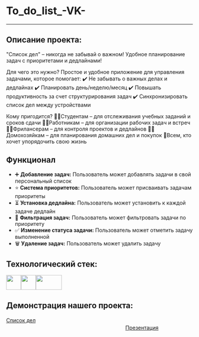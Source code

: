 # To_do_list_-VK-

---

## Описание проекта:
"Список дел" – никогда не забывай о важном! Удобное планирование задач с приоритетами и дедлайнами!

Для чего это нужно?
Простое и удобное приложение для управления задачами, которое помогает:
✔️ Не забывать о важных делах и дедлайнах
✔️ Планировать день/неделю/месяц
✔️ Повышать продуктивность за счет структурирования задач
✔️ Синхронизировать список дел между устройствами

Кому пригодится?
🧑‍🎓Студентам – для отслеживания учебных заданий и сроков сдачи
👩‍💼Работникам – для организации рабочих задач и встреч
👨‍💻Фрилансерам – для контроля проектов и дедлайнов
👩‍🍼Домохозяйкам – для планирования домашних дел и покупок
👤Всем, кто хочет упорядочить свою жизнь
## Функционал
  
* ➕ **Добавление задач:** Пользователь может добавлять задачи в свой персональный список
* ⭐ **Система приоритетов:** Пользователь может присваивать задачам приоритеты
* ⏳ **Установка дедлайна:** Пользователь может установить к каждой задаче дедлайн
* 🔎 **Фильтрация задач:** Пользователь может фильтровать задачи по приоритету
* ✅ **Изменение статуса задачи:** Пользователь может отметить задачу выполненной
* 🗑️ **Удаление задач:** Пользователь может удалить задачу

## Технологический стек:
<img src="https://upload.wikimedia.org/wikipedia/commons/thumb/9/99/Unofficial_JavaScript_logo_2.svg/640px-Unofficial_JavaScript_logo_2.svg.png" width="40" height="40"></a><a href="https://vk.com/"><img src="https://thumb.cloud.mail.ru/weblink/thumb/xw1/TfKk/QGyS93cW7/PNG%20-%20digital/VK%20Logo.png" width="40" height="40"></a><a href="https://nodejs.org/en"><img src="https://avatars.mds.yandex.net/i?id=ad1bf159e807f5c60b7f3dfaec884ea3_l-9221923-images-thumbs&n=13" width="70" height="40"></a>


## Демонстрация нашего проекта:
[Список дел](https://t.me/New_places_fr_bot)ㅤㅤㅤㅤㅤㅤㅤㅤㅤㅤㅤㅤㅤㅤㅤㅤㅤㅤㅤㅤㅤㅤㅤㅤㅤㅤㅤㅤㅤㅤㅤㅤㅤㅤㅤㅤㅤㅤㅤㅤㅤㅤㅤㅤㅤㅤㅤㅤㅤㅤㅤㅤㅤㅤㅤㅤㅤ[Презентация](https://docs.google.com/presentation/d/1ghj36Nk9g4GOQpQQGlNKV6goC4h20Wu8bk1N6nlqaf4/edit?slide=id.p1#slide=id.p1)
